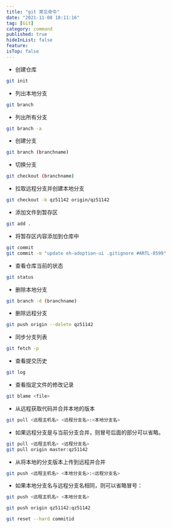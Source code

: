 ```yaml
---
title: "git 常见命令"
date: "2021-11-08 18:11:16"
tag: [Git]
category: command
published: true
hideInList: false
feature:
isTop: false
---
```


- 创建仓库

```bash
git init
```

- 列出本地分支

```bash
git branch
```

- 列出所有分支

```bash
git branch -a
```

- 创建分支

```bash
git branch (branchname)
```

- 切换分支

```bash
git checkout (branchname)
```

- 拉取远程分支并创建本地分支

```bash
git checkout -b qz51142 origin/qz51142
```

- 添加文件到暂存区

```bash
git add .
```

- 将暂存区内容添加到仓库中

```bash
git commit
git commit -m "update eh-adoption-ui .gitignore #ARTL-8599"
```

- 查看仓库当前的状态

```bash
git status
```

- 删除本地分支

```bash
git branch -d (branchname)
```

- 删除远程分支

```bash
git push origin --delete qz51142
```

- 同步分支列表

```bash
git fetch -p
```

- 查看提交历史

```bash
git log
```

- 查看指定文件的修改记录

```bash
git blame <file>
```

- 从远程获取代码并合并本地的版本

```bash
git pull <远程主机名> <远程分支名>:<本地分支名>
```

- 如果远程分支是与当前分支合并，则冒号后面的部分可以省略。

```bash
git pull <远程主机名> <远程分支名>
git pull origin master:qz51142
```

- 从将本地的分支版本上传到远程并合并

```bash
git push <远程主机名> <本地分支名>:<远程分支名>
```

- 如果本地分支名与远程分支名相同，则可以省略冒号：

```bash
git push <远程主机名> <本地分支名>

git push origin qz51142:qz51142

git reset --hard commitid
```
